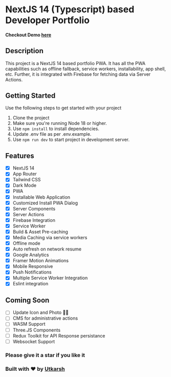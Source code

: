 # NextJS 14 (Typescript) based Developer Portfolio
#### Checkout Demo [here](https://utkarshrajput.com/)

## Description
This project is a NextJS 14 based portfolio PWA. It has all the PWA capabilities such as offline fallback, service workers, installability, app shell, etc. Further, it is integrated with Firebase for fetching data via Server Actions.

## Getting Started
Use the following steps to get started with your project
1. Clone the project
2. Make sure you're running Node 18 or higher.
3. Use `npm install` to install dependencies.
4. Update .env file as per .env.example.
5. Use `npm run dev` to start project in development server.

## Features
- [x] NextJS 14
- [x] App Router
- [x] Tailwind CSS
- [x] Dark Mode
- [x] PWA
- [x] Installable Web Application
- [x] Customized Install PWA Dialog
- [x] Server Components
- [x] Server Actions
- [x] Firebase Integration
- [x] Service Worker
- [x] Build & Asset Pre-caching
- [x] Media Caching via service workers
- [x] Offline mode
- [x] Auto refresh on network resume
- [x] Google Analytics
- [x] Framer Motion Animations
- [x] Mobile Responsive
- [x] Push Notifications
- [x] Multiple Service Worker Integration
- [x] Eslint integration 

 ## Coming Soon
- [ ] Update Icon and Photo 😵‍💫
- [ ] CMS for administrative actions
- [ ] WASM Support
- [ ] Three.JS Components
- [ ] Redux Toolkit for API Response persistance
- [ ] Websocket Support

### Please give it a star if you like it

### Built with ❤️ by [Utkarsh](https://www.linkedin.com/in/utkarsh-rajput/)
